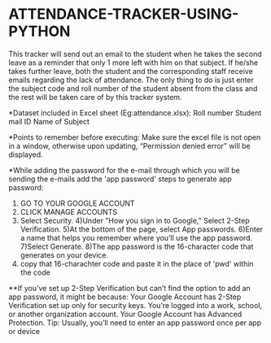# ATTENDANCE-TRACKER-USING-PYTHON
This tracker will send out an email to the student when he takes the second leave as a reminder that only 1 more left with him on that subject. 
If he/she takes further leave, both the student and the corresponding staff receive emails regarding the lack of attendance.
The only thing to do is just enter the subject code and roll number of the student absent from the class and the rest will be taken care of by this tracker system.

*Dataset included in Excel sheet (Eg:attendance.xlsx):
Roll number
Student mail ID
Name of Subject

*Points to remember before executing:
Make sure the excel file is not open in a window, otherwise upon updating, “Permission denied error” will be displayed.

*While adding the password for the e-mail through which you will be sending the e-mails add the 'app password'
steps to generate app password:
1) GO TO YOUR GOOGLE ACCOUNT
2) CLICK MANAGE ACCOUNTS
3) Select Security.
4)Under "How you sign in to Google," Select 2-Step Verification.
5)At the bottom of the page, select App passwords.
6)Enter a name that helps you remember where you’ll use the app password.
7)Select Generate.
8)The app password is the 16-character code that generates on your device.
9) copy that 16-charachter code and paste it in the place of 'pwd' within the code
   

**If you’ve set up 2-Step Verification but can’t find the option to add an app password, it might be because:
Your Google Account has 2-Step Verification set up only for security keys.
You’re logged into a work, school, or another organization account.
Your Google Account has Advanced Protection.
Tip: Usually, you’ll need to enter an app password once per app or device
